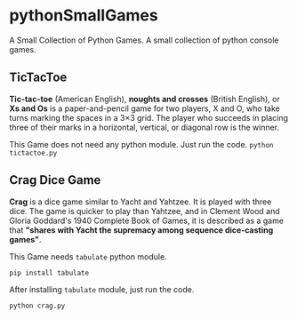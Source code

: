 # pythonSmallGames
A Small Collection of Python Games. A small collection of python console games.

## TicTacToe
**Tic-tac-toe** (American English), **noughts and crosses** (British English), or **Xs and Os** is a paper-and-pencil game for two players, X and O, who take turns marking the spaces in a 3×3 grid. The player who succeeds in placing three of their marks in a horizontal, vertical, or diagonal row is the winner.

This Game does not need any python module. Just run the code.
`python tictactoe.py`

## Crag Dice Game
**Crag** is a dice game similar to Yacht and Yahtzee. It is played with three dice. The game is quicker to play than Yahtzee, and in Clement Wood and Gloria Goddard's 1940 Complete Book of Games, it is described as a game that **"shares with Yacht the supremacy among sequence dice-casting games"**.

This Game needs `tabulate` python module. 

`pip install tabulate`

After installing `tabulate` module, just run the code.

`python crag.py`
